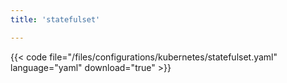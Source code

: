 ```yaml
---
title: 'statefulset'

---
```


{{< code file="/files/configurations/kubernetes/statefulset.yaml" language="yaml" download="true" >}}
